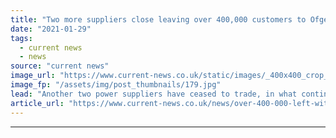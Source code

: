 ```yaml
---
title: "Two more suppliers close leaving over 400,000 customers to Ofgem's safety net"
date: "2021-01-29"
tags: 
  - current news
  - news
source: "current news"
image_url: "https://www.current-news.co.uk/static/images/_400x400_crop_center-center/Power-lines-dusk-Pixabay-NC.jpg"
image_fp: "/assets/img/post_thumbnails/179.jpg"
lead: "Another two power suppliers have ceased to trade, in what continues to be a challenging market for smaller players."
article_url: "https://www.current-news.co.uk/news/over-400-000-left-without-a-supplier-as-green-network-energy-and-simplicity-energy-become-the-latest-to-collapse?utm_source=rss-feeds&utm_medium=rss&utm_campaign=rss"
---
```


---
